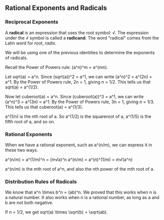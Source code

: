 Rational Exponents and Radicals
-------

### Reciprocal Exponents

A **radical** is an expression that uses the root symbol: √. The expression under the √ symbol is called a **radicand**. The word "radical" comes from the Latin word for root, *radix*.

We will be using one of the previous identities to determine the exponents of radicals.

Recall the Power of Powers rule: (a^n)^m = a^(nm).

Let sqrt(a) = a^n. Since (sqrt(a))^2 = a^1, we can write (a^n)^2 = a^(2n) = a^1. By the Power of Powers rule, 2n = 1, giving n = 1/2. This tells us that sqrt(a) = a^(1/2).

Now let cuberoot(a) = a^n. Since (cuberoot(a))^3 = a^1, we can write (a^n)^3 = a^(3n) = a^1. By the Power of Powers rule, 3n = 1, giving n = 1/3. This tells us that cuberoot(a) = a^(1/3).

a^(1/n) is the nth root of a. So a^(1/2) is the squareroot of a, a^(1/5) is the fifth root of a, and so on.


### Rational Exponents

When we have a rational exponent, such as a^(n/m), we can express it in these two ways.

a^(n/m) = a^(1/m)^n = (m√a)^n
a^(n/m) = a^(n)^(1/m) = m√(a^n)

a^(n/m) is the mth root of a^n, and also the nth power of the mth root of a.


### Distribution Rules of Radicals

We know that a^n \times b^n = (ab)^n. We proved that this works when n is a natural number. It also works when n is a rational number, as long as a and b are not both negative.

If n = 1/2, we get sqrt(a) \times \sqrt(b) = \sqrt(ab).
